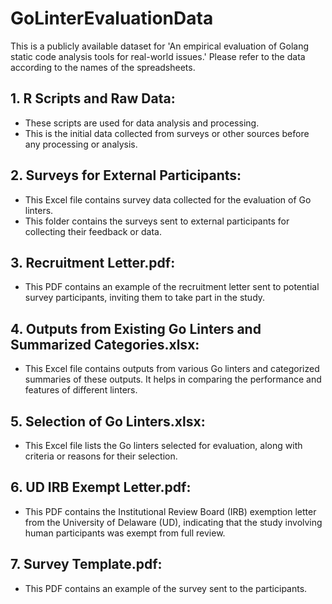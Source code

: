 # GoLinterEvaluationData

This is a publicly available dataset for 'An empirical evaluation of Golang static code analysis tools for real-world issues.' Please refer to the data according to the names of the spreadsheets.

## 1. R Scripts and Raw Data:
- These scripts are used for data analysis and processing.
- This is the initial data collected from surveys or other sources before any processing or analysis.

## 2. Surveys for External Participants:
- This Excel file contains survey data collected for the evaluation of Go linters.
- This folder contains the surveys sent to external participants for collecting their feedback or data.

## 3. Recruitment Letter.pdf:
- This PDF contains an example of the recruitment letter sent to potential survey participants, inviting them to take part in the study.

## 4. Outputs from Existing Go Linters and Summarized Categories.xlsx:
- This Excel file contains outputs from various Go linters and categorized summaries of these outputs. It helps in comparing the performance and features of different linters.

## 5. Selection of Go Linters.xlsx:
- This Excel file lists the Go linters selected for evaluation, along with criteria or reasons for their selection.

## 6. UD IRB Exempt Letter.pdf:
- This PDF contains the Institutional Review Board (IRB) exemption letter from the University of Delaware (UD), indicating that the study involving human participants was exempt from full review.

## 7. Survey Template.pdf:
- This PDF contains an example of the survey sent to the participants. 
